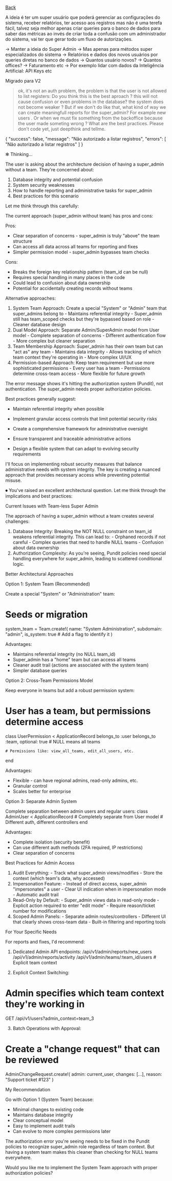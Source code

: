 [Back](../README.md)

A ideia é ter um super usuário que poderá gerenciar as configurações do sistema, receber relatórios, ter acesso aos registros mas não é uma terefa fácil, talvez seja melhor apenas criar queries para o banco de dados para saber das métricas ao invés de criar toda a confusão com um administrador do sistema, vai ter que gerar todo um fluxo de autorizações.

-> Manter a ideia do Super Admin
-> Mas apenas para métodos super especializados do sistema
-> Relatórios e dados dos novos usuários por queries diretas no banco de dados
  -> Quantos usuário novos?
  -> Quantos offices?
  -> Faturamento etc
-> Por exemplo lidar com dados da Inteligência Artificial: API Keys etc

Migrado para V2

> ok, it's not an auth problem, the problem is that the user is not allowed to list registers: Do you think
  this is the best aproach  ? this will not cause confusion or even problems in the database? the system does
  not become weaker ? But if we don't do like that, what kind of way we can create meaningfull reports for the
  super_admin? For example new users . Or when we must fix something from the backoffice because the user made
  someting wrong ? What are the best practices. Please don't code yet, just deepthink and tellme.

  {
      "success": false,
      "message": "Não autorizado a listar registros",
      "errors": [
          "Não autorizado a listar registros"
      ]
  }

✻ Thinking…

  The user is asking about the architecture decision of having a super_admin without a team. They're concerned
  about:

  1. Database integrity and potential confusion
  2. System security weaknesses
  3. How to handle reporting and administrative tasks for super_admin
  4. Best practices for this scenario

  Let me think through this carefully:

  The current approach (super_admin without team) has pros and cons:

  Pros:
  - Clear separation of concerns - super_admin is truly "above" the team structure
  - Can access all data across all teams for reporting and fixes
  - Simpler permission model - super_admin bypasses team checks

  Cons:
  - Breaks the foreign key relationship pattern (team_id can be null)
  - Requires special handling in many places in the code
  - Could lead to confusion about data ownership
  - Potential for accidentally creating records without teams

  Alternative approaches:

  1. System Team Approach: Create a special "System" or "Admin" team that super_admins belong to
    - Maintains referential integrity
    - Super_admin still has team_scoped checks but they're bypassed based on role
    - Cleaner database design
  2. Dual Model Approach: Separate Admin/SuperAdmin model from User model
    - Complete separation of concerns
    - Different authentication flow
    - More complex but cleaner separation
  3. Team Membership Approach: Super_admin has their own team but can "act as" any team
    - Maintains data integrity
    - Allows tracking of which team context they're operating in
    - More complex UI/UX
  4. Permission-based Approach: Keep team requirement but use more sophisticated permissions
    - Every user has a team
    - Permissions determine cross-team access
    - More flexible for future growth

  The error message shows it's hitting the authorization system (Pundit), not authentication. The super_admin
  needs proper authorization policies.

  Best practices generally suggest:
  - Maintain referential integrity when possible

  - Implement granular access controls that limit potential security risks
  - Create a comprehensive framework for administrative oversight
  - Ensure transparent and traceable administrative actions
  - Design a flexible system that can adapt to evolving security requirements

  I'll focus on implementing robust security measures that balance administrative needs with system integrity.
  The key is creating a nuanced approach that provides necessary access while preventing potential misuse.

⏺ You've raised an excellent architectural question. Let me think through the implications and best practices:

  Current Issues with Team-less Super Admin

  The approach of having a super_admin without a team creates several challenges:

  1. Database Integrity: Breaking the NOT NULL constraint on team_id weakens referential integrity. This can
  lead to:
    - Orphaned records if not careful
    - Complex queries that need to handle NULL teams
    - Confusion about data ownership
  2. Authorization Complexity: As you're seeing, Pundit policies need special handling everywhere for
  super_admin, leading to scattered conditional logic.

  Better Architectural Approaches

  Option 1: System Team (Recommended)

  Create a special "System" or "Administration" team:
  # Seeds or migration
  system_team = Team.create!(
    name: "System Administration",
    subdomain: "admin",
    is_system: true  # Add a flag to identify it
  )

  Advantages:
  - Maintains referential integrity (no NULL team_id)
  - Super_admin has a "home" team but can access all teams
  - Cleaner audit trail (actions are associated with the system team)
  - Simpler database queries

  Option 2: Cross-Team Permissions Model

  Keep everyone in teams but add a robust permission system:
  # User has a team, but permissions determine access
  class UserPermission < ApplicationRecord
    belongs_to :user
    belongs_to :team, optional: true # NULL means all teams

    # Permissions like: view_all_teams, edit_all_users, etc.
  end

  Advantages:
  - Flexible - can have regional admins, read-only admins, etc.
  - Granular control
  - Scales better for enterprise

  Option 3: Separate Admin System

  Complete separation between admin users and regular users:
  class AdminUser < ApplicationRecord
    # Completely separate from User model
    # Different auth, different controllers
  end

  Advantages:
  - Complete isolation (security benefit)
  - Can use different auth methods (2FA required, IP restrictions)
  - Clear separation of concerns

  Best Practices for Admin Access

  1. Audit Everything:
    - Track what super_admin views/modifies
    - Store the context (which team's data, why accessed)
  2. Impersonation Feature:
    - Instead of direct access, super_admin "impersonates" a user
    - Clear UI indication when in impersonation mode
    - Automatic audit trail
  3. Read-Only by Default:
    - Super_admin views data in read-only mode
    - Explicit action required to enter "edit mode"
    - Require reason/ticket number for modifications
  4. Scoped Admin Panels:
    - Separate admin routes/controllers
    - Different UI that clearly shows cross-team data
    - Built-in filtering and reporting tools

  For Your Specific Needs

  For reports and fixes, I'd recommend:

  1. Dedicated Admin API endpoints:
  /api/v1/admin/reports/new_users
  /api/v1/admin/reports/activity
  /api/v1/admin/teams/:team_id/users  # Explicit team context

  2. Explicit Context Switching:
  # Admin specifies which team context they're working in
  GET /api/v1/users?admin_context=team_3

  3. Batch Operations with Approval:
  # Create a "change request" that can be reviewed
  AdminChangeRequest.create!(
    admin: current_user,
    changes: [...],
    reason: "Support ticket #123"
  )

  My Recommendation

  Go with Option 1 (System Team) because:
  - Minimal changes to existing code
  - Maintains database integrity
  - Clear conceptual model
  - Easy to implement audit trails
  - Can evolve to more complex permissions later

  The authorization error you're seeing needs to be fixed in the Pundit policies to recognize super_admin role
  regardless of team context. But having a system team makes this cleaner than checking for NULL teams
  everywhere.

  Would you like me to implement the System Team approach with proper authorization policies?
